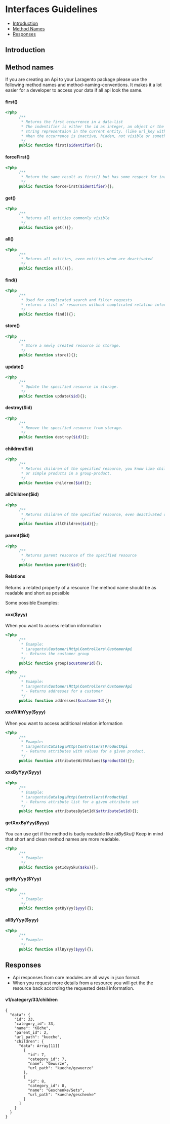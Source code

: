 # Interfaces Guidelines

- [Introduction](#introduction)
- [Method Names](#method-names)
- [Responses](#responses)

<a name="introduction"></a>
## Introduction

<a name="method-names"></a>
## Method names
If you are creating an Api to your Laragento package please use the following method names 
and method-naming-conventions. It makes it a lot easier for a developer to access your data
if all api look the same.


#### first()

```php
<?php 
      /**
       * Returns the first occurrence in a data-list
       * The indentifier is either the id as integer, an object or the the most common and unique 
       * string representaion in the current entity. (like url_key with the product-entity)  
       * When the occurrence is inactive, hidden, not visible or something similar null will be returned  
       */
      public function first($identifier){};
```

#### forceFirst()

```php
<?php 
      /**
       * Return the same result as first() but has some respect for inactive entities
       */
      public function forceFirst($identifier){};
```


#### get()

```php
<?php 
      /**
       * Returns all entities commonly visible 
       */
      public function get(){};
```

#### all()

```php
<?php 
      /**
       * Returns all entities, even entities whom are deactivated
       */
      public function all(){};
```

#### find()

```php
<?php 
      /**
       * Used for complicated search and filter requests
       * returns a list of resources without complicated relation information
       */
      public function find(){};
```

#### store()
```php
<?php 
      /**
       * Store a newly created resource in storage.
       */
      public function store(){};
```

#### update()
```php
<?php 
      /**
       * Update the specified resource in storage.
       */
      public function update($id){};
```

#### destroy($id)
```php
<?php 
      /**
       * Remove the specified resource from storage.
       */
      public function destroy($id){};
```


#### children($id)
```php
<?php 
      /**
       * Returns children of the specified resource, you know like child-categories
       * or simple products in a group-product. 
       */
      public function children($id){};
```

#### allChildren($id)
```php
<?php 
      /**
       * Returns children of the specified resource, even deactivated ones
       */
      public function allChildren($id){};
```

#### parent($id)
```php
<?php 
      /**
       * Returns parent resource of the specified resource
       */
      public function parent($id){};
```

#### Relations
Returns a related property of a resource
The method name should be as readable and short as possible

Some possible Examples: 

#### xxx($yyy)
When you want to access relation information
```php
<?php 
      /**
       * Example: 
       * Laragento\Customer\Http\Controllers\CustomerApi
       * - Returns the customer group 
       */
      public function group($customerId){};
```

```php
<?php 
      /**
       * Example: 
       * Laragento\Customer\Http\Controllers\CustomerApi
       * - Returns addresses for a customer
       */
      public function addresses($customerId){};
```

#### xxxWithYyy($yyy)
When you want to access additional relation information

```php
<?php 
      /**
       * Example:
       * Laragento\Catalog\Http\Controllers\ProductApi
       * - Returns attributes with values for a given product.
       */
      public function attributesWithValues($productId){};
```

#### xxxByYyy($yyy)
```php
<?php 
      /**
       * Example: 
       * Laragento\Catalog\Http\Controllers\ProductApi
       * - Returns attribute list for a given attribute set
       */
      public function attributesBySetId($attributeSetId){};
```

#### getXxxByYyy($yyy)
You can use get if the method is badly readable like *idBySku()*
Keep in mind that short and clean method names are more readable.
```php
<?php 
      /**
       * Example:
       */
      public function getIdBySku($sku){};
```

#### getByYyy($Yyy)
```php
<?php 
      /**
       * Example:
       */
      public function getByYyy($yyy){};
```

#### allByYyy($yyy)
```php
<?php 
      /**
       * Example:
       */
      public function allByYyy($yyy){};
```




<a name="responses"></a>
## Responses
- Api responses from core modules are all ways in json format. 
- When you request more details from a resource you will get the the resource back
according the requested detail information.

#### v1/category/33/children
```
{
  "data": {
    "id": 33,
    "category_id": 33,
    "name": "Küche",
    "parent_id": 2,
    "url_path": "kueche",
    "children": {
      "data": Array[11][
        {
          "id": 7,
          "category_id": 7,
          "name": "Gewürze",
          "url_path": "kueche/gewuerze"
        },
        {
          "id": 8,
          "category_id": 8,
          "name": "Geschenke/Sets",
          "url_path": "kueche/geschenke"
        }
      ]
    }
  }
}
```